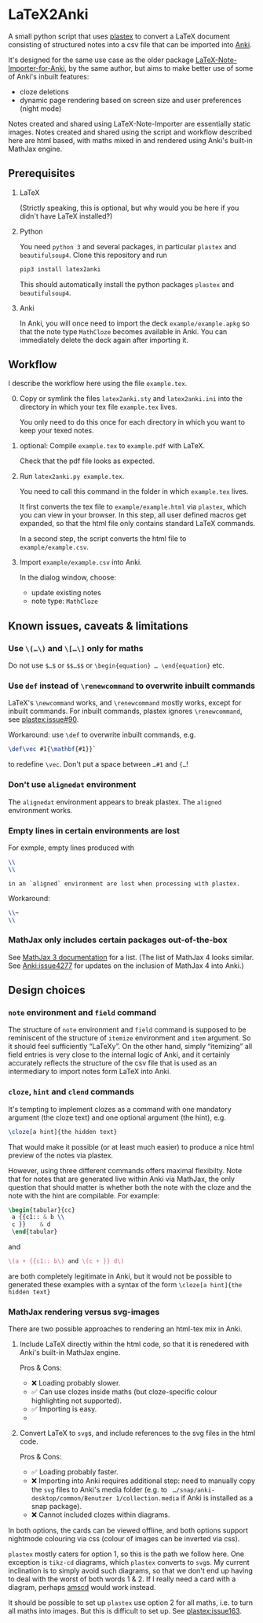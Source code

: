 # LaTeX2Anki

A small python script that uses [plastex](https://plastex.github.io/plastex/) to convert a LaTeX document consisting of structured notes into a csv file that can be imported into [Anki](https://apps.ankiweb.net/).

It's designed for the same use case as the older package [LaTeX-Note-Importer-for-Anki](https://github.com/TentativeConvert/LaTeX-Note-Importer-for-Anki/), by the same author, but aims to make better use of some of Anki's inbuilt features:

- cloze deletions
- dynamic page rendering based on screen size and user preferences (night mode)

Notes created and shared using LaTeX-Note-Importer are essentially static images.  Notes created and shared using the script and workflow described here are html based, with maths mixed in and rendered using Anki's built-in MathJax engine.  


## Prerequisites

1. LaTeX

   (Strictly speaking, this is optional, but why would you be here if you didn't have LaTeX installed?)

2. Python

   You need `python 3` and several packages, in particular `plastex` and `beautifulsoup4`.  Clone this repository and run 
   ``` bash
   pip3 install latex2anki
   ``` 

   This should automatically install the python packages `plastex` and `beautifulsoup4`.

3. Anki

   In Anki, you will once need to import the deck `example/example.apkg` so that the note type `MathCloze` becomes available in Anki. 
   You can immediately delete the deck again after importing it.

## Workflow

I describe the workflow here using the file `example.tex`.

0. Copy or symlink the files `latex2anki.sty` and `latex2anki.ini` into the directory in which your tex file `example.tex` lives.  

   You only need to do this once for each directory in which you want to keep your texed notes.

1. optional: Compile `example.tex` to `example.pdf` with LaTeX.

   Check that the pdf file looks as expected.
  
2. Run `latex2anki.py example.tex`.

   You need to call this command in the folder in which `example.tex` lives.
   
   It first converts the tex file to `example/example.html` via `plastex`, which you can view in your browser.
   In this step, all user defined macros get expanded, so that the html file only contains standard LaTeX commands.
   
   In a second step, the script converts the html file to `example/example.csv`.
      
3. Import `example/example.csv` into Anki.

   In the dialog window, choose:

   - update existing notes
   - note type: `MathCloze`
   
## Known issues, caveats & limitations

### Use `\(…\)` and `\[…\]` only for maths
  
Do not use `$…$` or `$$…$$` or `\begin{equation} … \end{equation}` etc. 

    
### Use `def` instead of `\renewcommand` to overwrite inbuilt commands
LaTeX's `\newcommand` works, and `\renewcommand` mostly works, except for inbuilt commands.
For inbuilt commands, plastex ignores `\renewcommand`, see [plastex:issue#90](https://github.com/plastex/plastex/issues/90).
        
Workaround:  use `\def` to overwrite inbuilt commands, e.g.

``` latex
\def\vec #1{\mathbf{#1}}`
```
to redefine `\vec`.  Don't put  a space between  `…#1` and `{…`!

### Don't use `alignedat` environment
The `alignedat` environment appears to break plastex.
The `aligned` environment works.

### Empty lines in certain environments are lost
For exmple, empty lines produced with 

``` latex
\\
\\  
```
    in an `aligned` environment are lost when processing with plastex.
Workaround:
``` latex
\\~
\\
```

### MathJax only includes certain packages out-of-the-box
 
See  [MathJax 3 documentation](https://docs.mathjax.org/en/v3.0/input/tex/extensions/ams.html ) for a list. (The list of MathJax 4 looks similar.  See [Anki:issue4277](https://github.com/ankitects/anki/issues/4277) for updates on the inclusion of MathJax 4 into Anki.)


## Design choices
   
### `note` environment and `field` command

The structure of `note` environment and `field` command is supposed to be reminiscent of the structure of `itemize` environment and `item` argument.  So it should feel sufficiently “LaTeXy”.  On the other hand, simply “itemizing” all field entries is very close to the internal logic of Anki, and it certainly accurately reflects the structure of the csv file that is used as an intermediary to import notes form LaTeX into Anki.
 
### `cloze`, `hint` and `clend` commands

It's tempting to implement clozes as a command with one mandatory argument (the cloze text) and one optional argument (the hint), e.g.

``` latex
\cloze[a hint]{the hidden text}
```
That would make it possible (or at least much easier) to produce a nice html preview of the notes via plastex. 

However, using three different commands offers maximal flexibilty.
Note that for notes that are generated live within Anki via MathJax, the only question that should matter is whether both the note with the cloze and the note with the hint are compilable.  For example:

``` latex
\begin{tabular}{cc}
 a {{c1:: & b \\
 c }}    & d 
 \end{tabular}
```
and 

``` latex
\(a + {{c1:: b\) and \(c + }} d\)
```
are both completely legitimate in Anki, but it would not be possible to generated these examples with a syntax of the form `\cloze[a hint]{the hidden text}`
   
### MathJax rendering versus svg-images

There are two possible approaches to rendering an html-tex mix in Anki.

1. Include LaTeX directly within the html code, so that it is renedered with Anki's built-in MathJax engine.

   Pros & Cons:
    - ❌ Loading probably slower.
    - ✅ Can use clozes inside maths (but cloze-specific colour highlighting not supported).  
    - ✅ Importing is easy.
    -
    
2. Convert LaTeX to `svg`s, and include references to the svg files in the html code.

    Pros & Cons: 
    - ✅ Loading probably faster.
    - ❌ Importing into Anki requires additional step: need to manually copy the `svg` files to Anki's media folder
          (e.g. to   ` …/snap/anki-desktop/common/Benutzer 1/collection.media` if Anki is installed as a snap package).
    - ❌ Cannot included clozes within diagrams.     


In both options, the cards can be viewed offline, and both options support nightmode colouring via css (colour of images can be inverted via css).

`plastex` mostly caters for option 1, so this is the path we follow here.  One exception is `tikz-cd` diagrams, which `plastex` converts to `svg`s.  My current inclination is to simply avoid such diagrams, so that we don't end up having to deal with the worst of both words 1 & 2.  If I really need a card with a diagram, perhaps  [amscd](https://docs.mathjax.org/en/latest/input/tex/extensions/amscd.html) would work instead.

It should be possible to set up `plastex` use option 2 for all maths, i.e. to turn all maths into images. But this is difficult to set up.  See [plastex:issue163](https://github.com/plastex/plastex/issues/163).
